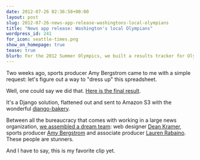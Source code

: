 ```yaml
---
date: 2012-07-26 02:36:58+00:00
layout: post
slug: 2012-07-26-news-app-release-washingtons-local-olympians
title: "News app release: Washington's local Olympians"
wordpress_id: 241
for_icon: seattle-times.png
show_on_homepage: true
tease: true
blurb: For the 2012 Summer Olympics, we built a results tracker for Olympians with ties to Washington State.
---
```


Two weeks ago, sports producer Amy Bergstrom came to me with a simple request: let's figure out a way to "dress up" this spreadsheet.

Well, one could say we did that. [Here is the final result](http://seattletimes.nwsource.com/flatpages/sports/olympics/2012/seattle-washington-london-2012-olympics.html).

It's a Django solution, flattened out and sent to Amazon S3 with the wonderful [django-bakery](http://datadesk.latimes.com/posts/2012/03/introducing-django-bakery/).

Between all the bureaucracy that comes with working in a large news organization, [we assembled a dream team](http://en.wikipedia.org/wiki/Dumbledore's_Army): web designer [Dean Kramer](https://twitter.com/deanohyeah), sports producer [Amy Bergstrom](https://twitter.com/amylbergstrom) and associate producer [Lauren Rabaino](https://twitter.com/laurenrabaino). These people are stunners.

And I have to say, this is my favorite clip yet.

